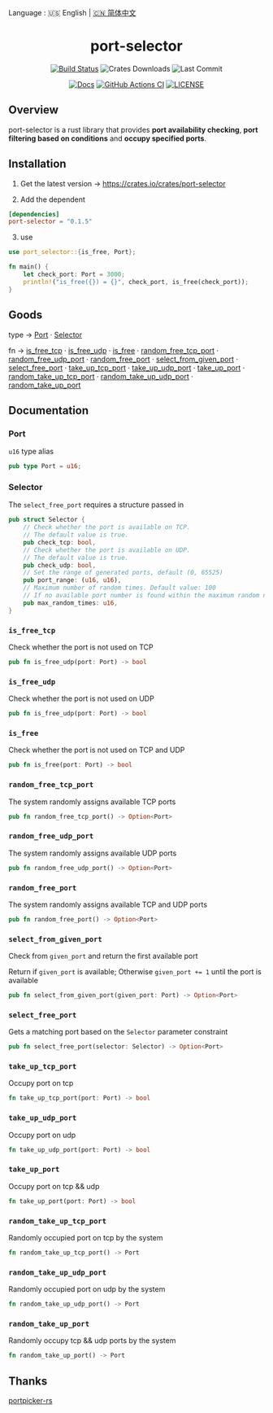 Language : 🇺🇸 English | [🇨🇳 简体中文](./README.zh-CN.md)

<h1 align="center">port-selector</h1>
<div align="center">

[![Build Status](https://img.shields.io/crates/v/port-selector)](https://crates.io/crates/port-selector)
![Crates Downloads](https://img.shields.io/crates/d/port-selector)
![Last Commit](https://img.shields.io/github/last-commit/ZingerLittleBee/port-selector-rs)

</div>
<div align="center">

[![Docs](https://img.shields.io/docsrs/port-selector)](https://docs.rs/port-selector/0.1.1/port_selector/)
[![GitHub Actions CI](https://img.shields.io/github/workflow/status/ZingerLittleBee/port-selector-rs/Test%20CI)](https://github.com/ZingerLittleBee/port-selector-rs/actions)
[![LICENSE](https://img.shields.io/crates/l/port-selector)](./LICENSE)

</div>

## Overview
port-selector is a rust library that provides **port availability checking**, **port filtering based on conditions** and  **occupy specified ports**.

## Installation
1. Get the latest version -> https://crates.io/crates/port-selector

2. Add the dependent
```toml
[dependencies]
port-selector = "0.1.5"
```

3. use
```rust
use port_selector::{is_free, Port};

fn main() {
    let check_port: Port = 3000;
    println!("is_free({}) = {}", check_port, is_free(check_port));
}
```

## Goods
type -> [Port](#port) · [Selector](#selector) 

fn -> [is_free_tcp](#is_free_tcp) · [is_free_udp](#is_free_udp) · [is_free](#is_free) · [random_free_tcp_port](#random_free_tcp_port) · [random_free_udp_port](#random_free_udp_port) · [random_free_port](#random_free_port) · [select_from_given_port](#select_from_given_port) · [select_free_port](#select_free_port) · [take_up_tcp_port](#take_up_tcp_port) · [take_up_udp_port](#take_up_udp_port) · [take_up_port](#take_up_port) · [random_take_up_tcp_port](#random_take_up_tcp_port) · [random_take_up_udp_port](#random_take_up_udp_port) · [random_take_up_port](#random_take_up_port)


## Documentation
### Port
`u16` type alias
```rust
pub type Port = u16;
```

### Selector
The `select_free_port` requires a structure passed in
```rust
pub struct Selector {
    // Check whether the port is available on TCP.
    // The default value is true.
    pub check_tcp: bool,
    // Check whether the port is available on UDP.
    // The default value is true.
    pub check_udp: bool,
    // Set the range of generated ports, default (0, 65525)
    pub port_range: (u16, u16),
    // Maximum number of random times. Default value: 100
    // If no available port number is found within the maximum random number of loops, None is returned
    pub max_random_times: u16,
}
```

### `is_free_tcp`
Check whether the port is not used on TCP
```rust
pub fn is_free_udp(port: Port) -> bool
```

### `is_free_udp`
Check whether the port is not used on UDP
```rust
pub fn is_free_udp(port: Port) -> bool
```

### `is_free`
Check whether the port is not used on TCP and UDP
```rust
pub fn is_free(port: Port) -> bool
```

### `random_free_tcp_port`
The system randomly assigns available TCP ports
```rust
pub fn random_free_tcp_port() -> Option<Port>
```

### `random_free_udp_port`
The system randomly assigns available UDP ports
```rust
pub fn random_free_udp_port() -> Option<Port>
```

### `random_free_port`
The system randomly assigns available TCP and UDP ports
```rust
pub fn random_free_port() -> Option<Port>
```

### `select_from_given_port`
Check from `given_port` and return the first available port

Return if `given_port` is available; Otherwise `given_port += 1` until the port is available
```rust
pub fn select_from_given_port(given_port: Port) -> Option<Port>
```

### `select_free_port`
Gets a matching port based on the `Selector` parameter constraint
```rust
pub fn select_free_port(selector: Selector) -> Option<Port>
```

### `take_up_tcp_port`
Occupy port on tcp
```rust
fn take_up_tcp_port(port: Port) -> bool
```

### `take_up_udp_port`
Occupy port on udp
```rust
fn take_up_udp_port(port: Port) -> bool
```

### `take_up_port`
Occupy port on tcp && udp
```rust
fn take_up_port(port: Port) -> bool
```

### `random_take_up_tcp_port`
Randomly occupied port on tcp by the system
```rust
fn random_take_up_tcp_port() -> Port
```

### `random_take_up_udp_port`
Randomly occupied port on udp by the system
```rust
fn random_take_up_udp_port() -> Port
```

### `random_take_up_port`
Randomly occupy tcp && udp ports by the system
```rust
fn random_take_up_port() -> Port
```

## Thanks
[portpicker-rs](https://github.com/Dentosal/portpicker-rs)